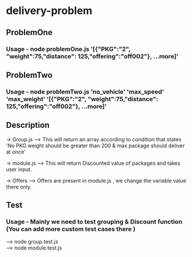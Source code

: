 # delivery-problem

## ProblemOne

### Usage - node problemOne.js '[{"PKG":"2", "weight":75,"distance": 125,"offering":"off002"}, ...more]'


## ProblemTwo

### Usage - node problemTwo.js 'no_vehicle' 'max_speed' 'max_weight' '[{"PKG":"2", "weight":75,"distance": 125,"offering":"off002"}, ...more]'


## Description

-> Group.js --> This will return an array according to condition that states 'No PKG weight should be greater than 200 & max package should deliver at once'

-> module.js --> This will return Discounted value of packages and takes user input.

-> Offers --> Offers are present in module.js , we change the variable value there only.



## Test

### Usage - Mainly we need to test grouping & Discount function (You can add more custom test cases there )
--> node group.test.js      
--> node module.test.js  
